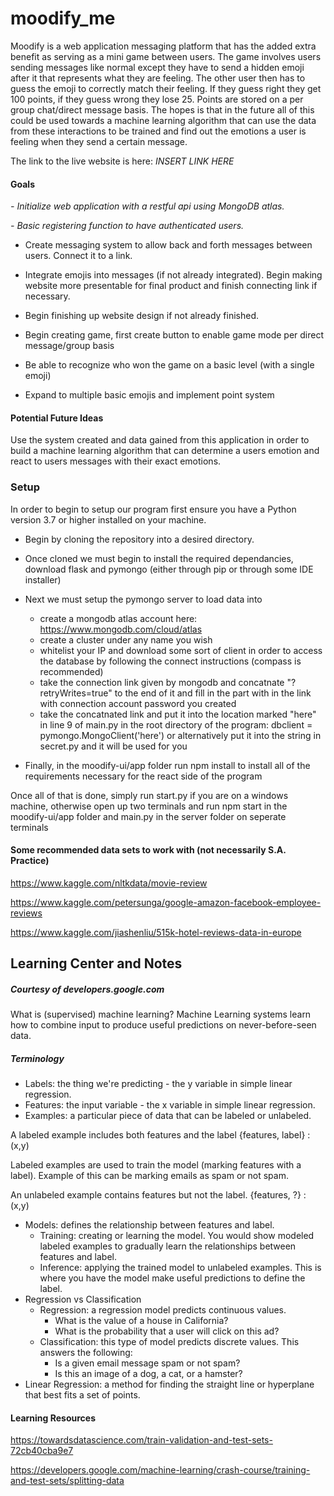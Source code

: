 # moodify_me
Moodify is a web application messaging platform that has the added extra benefit as serving as a mini game between users. The game involves users sending messages like normal except they have to send a hidden emoji after it that represents what they are feeling. The other user then has to guess the emoji to correctly match their feeling. If they guess right they get 100 points, if they guess wrong they lose 25. Points are stored on a per group chat/direct message basis. The hopes is that in the future all of this could be used towards a machine learning algorithm that can use the data from these interactions to be trained and find out the emotions a user is feeling when they send a certain message. 

The link to the live website is here: *INSERT LINK HERE*

#### Goals
*- Initialize web application with a restful api using MongoDB atlas.*

*- Basic registering function to have authenticated users.*

- Create messaging system to allow back and forth messages between users. Connect it to a link.

- Integrate emojis into messages (if not already integrated). Begin making website more presentable for final product and finish connecting link if necessary.

- Begin finishing up website design if not already finished.

- Begin creating game, first create button to enable game mode per direct message/group basis

- Be able to recognize who won the game on a basic level (with a single emoji)

- Expand to multiple basic emojis and implement point system

#### Potential Future Ideas

Use the system created and data gained from this application in order to build a machine learning algorithm that can determine a users emotion and react to users messages with their exact emotions. 

### Setup

In order to begin to setup our program first ensure you have a Python version 3.7 or higher installed on your machine.

* Begin by cloning the repository into a desired directory.

* Once cloned we must begin to install the required dependancies, download flask and pymongo (either through pip or through some IDE installer)

* Next we must setup the pymongo server to load data into
   * create a mongodb atlas account here: https://www.mongodb.com/cloud/atlas
   * create a cluster under any name you wish
   * whitelist your IP and download some sort of client in order to access the database by following the connect instructions (compass is recommended)
   * take the connection link given by mongodb and concatnate "?retryWrites=true" to the end of it and fill in the part with <password> in the link with connection account password you created
   * take the concatnated link and put it into the location marked "here" in line 9 of main.py in the root directory of the program:
      dbclient = pymongo.MongoClient('here') or alternatively put it into the string in secret.py and it will be used for you
 
* Finally, in the moodify-ui/app folder run npm install to install all of the requirements necessary for the react side of the program

Once all of that is done, simply run start.py if you are on a windows machine, otherwise open up two terminals and run npm start in the moodify-ui/app folder and main.py in the server folder on seperate terminals

#### Some recommended data sets to work with (not necessarily S.A. Practice)
https://www.kaggle.com/nltkdata/movie-review

https://www.kaggle.com/petersunga/google-amazon-facebook-employee-reviews

https://www.kaggle.com/jiashenliu/515k-hotel-reviews-data-in-europe

## Learning Center and Notes
##### Courtesy of developers.google.com
What is (supervised) machine learning? Machine Learning systems learn how to combine input to produce useful predictions on never-before-seen data.

##### Terminology
* Labels: the thing we're predicting - the y variable in simple linear regression.
* Features: the input variable - the x variable in simple linear regression. 
* Examples: a particular piece of data that can be labeled or unlabeled. 

A labeled example includes both features and the label {features, label} : (x,y)

Labeled examples are used to train the model (marking features with a label). Example of this can be marking emails as spam or not spam.

An unlabeled example contains features but not the label. {features, ?} : (x,y)

* Models: defines the relationship between features and label. 
    * Training: creating or learning the model. You would show modeled labeled examples to gradually learn the relationships between features and label.
    * Inference: applying the trained model to unlabeled examples. This is where you have the model make useful predictions to define the label.
* Regression vs Classification
    * Regression: a regression model predicts continuous values. 
        * What is the value of a house in California?
        * What is the probability that a user will click on this ad?
    * Classification: this type of model predicts discrete values. This answers the following:
        * Is a given email message spam or not spam?
        * Is this an image of a dog, a cat, or a hamster?
* Linear Regression: a method for finding the straight line or hyperplane that best fits a set of points.   



#### Learning Resources

https://towardsdatascience.com/train-validation-and-test-sets-72cb40cba9e7

https://developers.google.com/machine-learning/crash-course/training-and-test-sets/splitting-data
